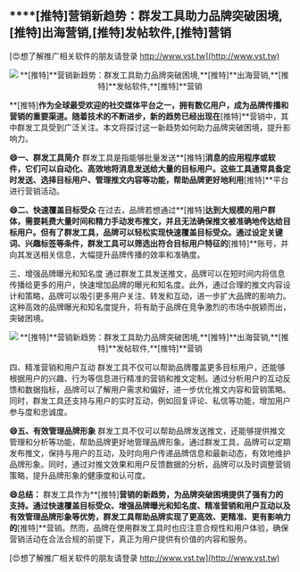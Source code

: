 ## ****[推特]**营销新趋势：群发工具助力品牌突破困境,**[推特]**出海营销,**[推特]**发帖软件,**[推特]**营销**

[😍想了解推广相关软件的朋友请登录 http://www.vst.tw](http://www.vst.tw)

 <center><img src="https://vst.tw/MP4/tuiguang/png/0.png" alt="**[推特]**营销新趋势：群发工具助力品牌突破困境,**[推特]**出海营销,**[推特]**发帖软件,**[推特]**营销"></center>

**[推特]**作为全球最受欢迎的社交媒体平台之一，拥有数亿用户，成为品牌传播和营销的重要渠道。随着技术的不断进步，新的趋势已经出现在**[推特]**营销中，其中群发工具受到广泛关注。本文将探讨这一新趋势如何助力品牌突破困境，提升影响力。

**😄一、群发工具简介**
群发工具是指能够批量发送**[推特]**消息的应用程序或软件，它们可以自动化、高效地将消息发送给大量的目标用户。这些工具通常具备定时发送、选择目标用户、管理推文内容等功能，帮助品牌更好地利用**[推特]**平台进行营销活动。

**😄二、快速覆盖目标受众**
在过去，品牌若想通过**[推特]**达到大规模的用户群体，需要耗费大量时间和精力手动发布推文，并且无法确保推文被准确地传达给目标用户。但有了群发工具，品牌可以轻松实现快速覆盖目标受众。通过设定关键词、兴趣标签等条件，群发工具可以筛选出符合目标用户特征的**[推特]**账号，并向其发送相关信息，大幅提升品牌传播的效率和准确度。

三、增强品牌曝光和知名度
通过群发工具发送推文，品牌可以在短时间内将信息传播给更多的用户，快速增加品牌的曝光和知名度。此外，通过合理的推文内容设计和策略，品牌可以吸引更多用户关注、转发和互动，进一步扩大品牌的影响力。这种高效的品牌曝光和知名度提升，将有助于品牌在竞争激烈的市场中脱颖而出，突破困境。

 <center><img src="https://vst.tw/MP4/tuiguang/png/4.png" alt="**[推特]**营销新趋势：群发工具助力品牌突破困境,**[推特]**出海营销,**[推特]**发帖软件,**[推特]**营销"></center>

四、精准营销和用户互动
群发工具不仅可以帮助品牌覆盖更多目标用户，还能够根据用户的兴趣、行为等信息进行精准的营销和推文定制。通过分析用户的互动反馈和数据指标，品牌可以了解用户需求和偏好，进一步优化推文内容和营销策略。同时，群发工具还支持与用户的实时互动，例如回复评论、私信等功能，增加用户参与度和忠诚度。

**😄五、有效管理品牌形象**
群发工具不仅可以帮助品牌发送推文，还能够提供推文管理和分析等功能，帮助品牌更好地管理品牌形象。通过群发工具，品牌可以定期发布推文，保持与用户的互动，及时向用户传递品牌信息和最新动态，有效地维护品牌形象。同时，通过对推文效果和用户反馈数据的分析，品牌可以及时调整营销策略，提升品牌形象的健康度和认可度。

**😄总结：**
群发工具作为**[推特]**营销的新趋势，为品牌突破困境提供了强有力的支持。通过快速覆盖目标受众、增强品牌曝光和知名度、精准营销和用户互动以及有效管理品牌形象等优势，群发工具帮助品牌实现了更高效、更精准、更有影响力的**[推特]**营销。然而，品牌在使用群发工具时也应注意合规性和用户体验，确保营销活动在合法合规的前提下，真正为用户提供有价值的内容和服务。

[😍想了解推广相关软件的朋友请登录 http://www.vst.tw](http://www.vst.tw)



